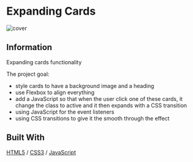 # Expanding Cards

![cover](./assets/cards.gif)

## Information

Expanding cards functionality

The project goal:

- style cards to have a background image and a heading
- use Flexbox to align everything
- add a JavaScript so that when the user click one of these cards, it change the class to active and it then expands with a CSS transition
- using JavaScript for the event listeners
- using CSS transitions to give it the smooth through the effect

## Built With

[HTML5](https://www.w3schools.com/html/) / [CSS3](https://www.w3schools.com/css/) / [JavaScript](https://www.w3schools.com/js/)
